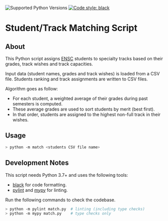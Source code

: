 ![Supported Python Versions](https://img.shields.io/badge/Python->=3.7-blue.svg?logo=python&logoColor=white)
[![Code style: black](https://img.shields.io/badge/code%20style-black-000000.svg)](https://github.com/psf/black)

# Student/Track Matching Script

## About

This Python script assigns [ENSC](https://ensc.bordeaux-inp.fr) students to specialty tracks based on their grades, track wishes and track capacities.

Input data (student names, grades and track wishes) is loaded from a CSV file. Students ranking and track assignments are written to CSV files.

Algorithm goes as follow:

- For each student, a weighted average of their grades during past semesters is computed.
- These average grades are used to sort students by merit (best first).
- In that order, students are assigned to the highest non-full track in their wishes.

## Usage

```bash
> python -m match <students CSV file name>
```

## Development Notes

This script needs Python 3.7+ and uses the following tools:

- [black](https://github.com/psf/black) for code formatting.
- [pylint](https://www.pylint.org/) and [mypy](http://mypy-lang.org/) for linting.

Run the following commands to check the codebase.

```bash
> python -m pylint match.py  # linting (including type checks)
> python -m mypy match.py    # type checks only
```
